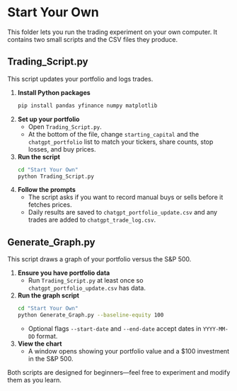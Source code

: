 # Start Your Own

This folder lets you run the trading experiment on your own computer. It contains two small scripts and the CSV files they produce.

## Trading_Script.py

This script updates your portfolio and logs trades.

1. **Install Python packages**
   ```bash
   pip install pandas yfinance numpy matplotlib
   ```
2. **Set up your portfolio**
   - Open `Trading_Script.py`.
   - At the bottom of the file, change `starting_capital` and the `chatgpt_portfolio` list to match your tickers, share counts, stop losses, and buy prices.
3. **Run the script**
   ```bash
   cd "Start Your Own"
   python Trading_Script.py
   ```
4. **Follow the prompts**
   - The script asks if you want to record manual buys or sells before it fetches prices.
   - Daily results are saved to `chatgpt_portfolio_update.csv` and any trades are added to `chatgpt_trade_log.csv`.

## Generate_Graph.py

This script draws a graph of your portfolio versus the S&P 500.

1. **Ensure you have portfolio data**
   - Run `Trading_Script.py` at least once so `chatgpt_portfolio_update.csv` has data.
2. **Run the graph script**
   ```bash
   cd "Start Your Own"
   python Generate_Graph.py --baseline-equity 100
   ```
   - Optional flags `--start-date` and `--end-date` accept dates in `YYYY-MM-DD` format.
3. **View the chart**
   - A window opens showing your portfolio value and a $100 investment in the S&P 500.

Both scripts are designed for beginners—feel free to experiment and modify them as you learn.

